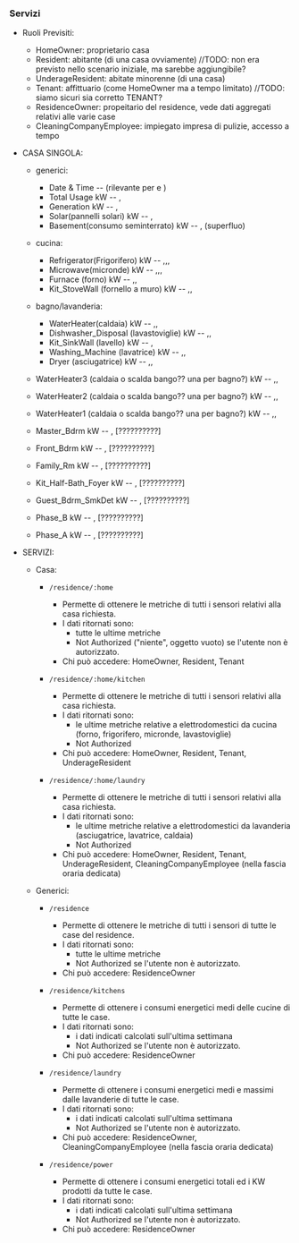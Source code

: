### Servizi
* Ruoli Previsiti:
  * HomeOwner: proprietario casa
  * Resident: abitante (di una casa ovviamente) //TODO: non era previsto nello scenario iniziale, ma sarebbe aggiungibile?
  * UnderageResident: abitate minorenne (di una casa)
  * Tenant: affittuario (come HomeOwner ma a tempo limitato) //TODO: siamo sicuri sia corretto TENANT?   
  * ResidenceOwner: propeitario del residence, vede dati aggregati relativi alle varie case
  * CleaningCompanyEmployee: impiegato impresa di pulizie, accesso a tempo 

* CASA SINGOLA:
  * generici: 
    * Date & Time -- (rilevante per <Tenant> e <CleaningCompanyEmployee>)
    * Total Usage kW -- <HomeOwner>,<Tenant>
    * Generation kW -- <HomeOwner>,<Tenant>
    * Solar(pannelli solari) kW -- <HomeOwner>,<Tenant>
    * Basement(consumo seminterrato) kW -- <HomeOwner>,<Tenant> (superfluo)
  * cucina:
    * Refrigerator(Frigorifero) kW --  <HomeOwner>,<Tenant>,<Resident>,<UnderageResident>
    * Microwave(micronde) kW --  <HomeOwner>,<Tenant>,<Resident>,<UnderageResident>
    * Furnace (forno) kW --  <HomeOwner>,<Tenant>,<Resident>
    * Kit_StoveWall (fornello a muro) kW -- <HomeOwner>,<Tenant>,<Resident>
  * bagno/lavanderia:
    * WaterHeater(caldaia) kW -- <HomeOwner>,<Tenant>,<Resident>
    * Dishwasher_Disposal (lavastoviglie) kW -- <HomeOwner>,<Tenant>,<Resident>
    * Kit_SinkWall (lavello) kW -- <HomeOwner>,<Tenant>
    * Washing_Machine (lavatrice) kW -- <HomeOwner>,<Tenant>,<Resident>
    * Dryer (asciugatrice) kW -- <HomeOwner>,<Tenant>,<Resident>

  * WaterHeater3 (caldaia o scalda bango?? una per bagno?) kW -- <HomeOwner>,<Tenant>,<Resident>
  * WaterHeater2 (caldaia o scalda bango?? una per bagno?) kW -- <HomeOwner>,<Tenant>,<Resident>
  * WaterHeater1 (caldaia o scalda bango?? una per bagno?) kW -- <HomeOwner>,<Tenant>,<Resident>
  * Master_Bdrm kW -- <HomeOwner>,<Tenant> [??????????]
  * Front_Bdrm kW -- <HomeOwner>,<Tenant> [??????????]
  * Family_Rm kW -- <HomeOwner>,<Tenant> [??????????]
  * Kit_Half-Bath_Foyer kW -- <HomeOwner>,<Tenant> [??????????]
  * Guest_Bdrm_SmkDet kW -- <HomeOwner>,<Tenant>  [??????????]
  * Phase_B kW -- <HomeOwner>,<Tenant>    [??????????]
  * Phase_A kW -- <HomeOwner>,<Tenant>    [??????????]

* SERVIZI:
  * Casa: 
    * ```/residence/:home```
      * Permette di ottenere le metriche di tutti i sensori relativi alla casa richiesta.
      * I dati ritornati sono:
        * tutte le ultime metriche
        * Not Authorized ("niente", oggetto vuoto) se l'utente non è autorizzato.
      * Chi può accedere: HomeOwner, Resident, Tenant
    
    * ```/residence/:home/kitchen```
      * Permette di ottenere le metriche di tutti i sensori relativi alla casa richiesta.
      * I dati ritornati sono:
        * le ultime metriche relative a elettrodomestici da cucina (forno, frigorifero, micronde, lavastoviglie)
        * Not Authorized
      * Chi può accedere: HomeOwner, Resident, Tenant, UnderageResident

    * ```/residence/:home/laundry```
      * Permette di ottenere le metriche di tutti i sensori relativi alla casa richiesta.
      * I dati ritornati sono:
        * le ultime metriche relative a elettrodomestici da lavanderia (asciugatrice, lavatrice, caldaia)
        * Not Authorized
      * Chi può accedere: HomeOwner, Resident, Tenant, UnderageResident, CleaningCompanyEmployee (nella fascia oraria dedicata)

  * Generici:
    * ```/residence```
      * Permette di ottenere le metriche di tutti i sensori di tutte le case del residence.
      * I dati ritornati sono:
        * tutte le ultime metriche
        * Not Authorized se l'utente non è autorizzato.
      * Chi può accedere: ResidenceOwner

    * ```/residence/kitchens```
      * Permette di ottenere i consumi energetici medi delle cucine di tutte le case.
      * I dati ritornati sono:
        * i dati indicati calcolati sull'ultima settimana
        * Not Authorized se l'utente non è autorizzato.
      * Chi può accedere: ResidenceOwner

    * ```/residence/laundry```
      * Permette di ottenere i consumi energetici medi e massimi dalle lavanderie di tutte le case.
      * I dati ritornati sono:
        * i dati indicati calcolati sull'ultima settimana
        * Not Authorized se l'utente non è autorizzato.
      * Chi può accedere: ResidenceOwner, CleaningCompanyEmployee (nella fascia oraria dedicata)

    * ```/residence/power```
      * Permette di ottenere i consumi energetici totali ed i KW prodotti da tutte le case.
      * I dati ritornati sono:
        * i dati indicati calcolati sull'ultima settimana
        * Not Authorized se l'utente non è autorizzato.
      * Chi può accedere: ResidenceOwner